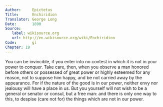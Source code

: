 ```yaml
---
Author:     Epictetus  
Title:      Enchiridion  
Translator: George Long  
Date:       1890  
Source:
   label: wikisource.org
   url: http://en.wikisource.org/wiki/Enchiridion
Code:       gl  
Chapter: 19
---
```


You can be invincible, if you enter into no contest in which it is not in your
power to conquer. Take care, then, when you observe a man honored before others
or possessed of great power or highly esteemed for any reason, not to suppose
him happy, and be not carried away by the appearance. For if the nature of the
good is in our power, neither envy nor jealousy will have a place in us. But
you yourself will not wish to be a general or senator or consul, but a free
man: and there is only one way to this, to despise (care not for) the things
which are not in our power.


